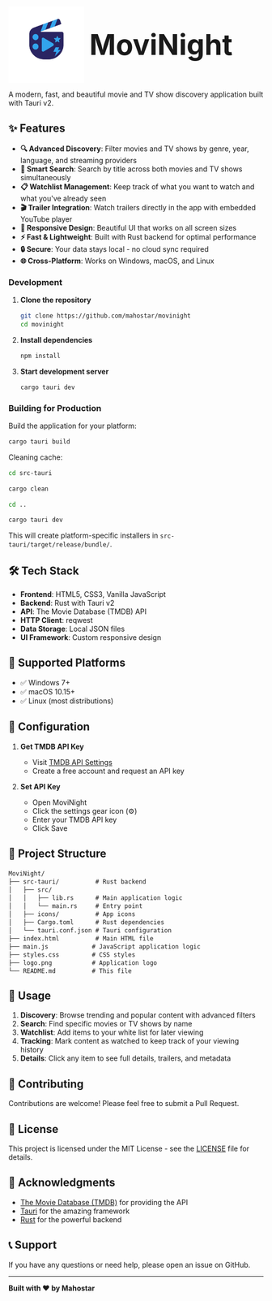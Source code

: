 <h1 style="display: flex; align-items: center; gap: 10px; margin: 0;">
  <img src="dist/logo.png" alt="MoviNight" style="height: 150px; vertical-align: middle;"/>
  <span style="font-size: 2em; line-height: 1;">MoviNight</span>
</h1>




A modern, fast, and beautiful movie and TV show discovery application built with Tauri v2.

## ✨ Features

- **🔍 Advanced Discovery**: Filter movies and TV shows by genre, year, language, and streaming providers
- **🔎 Smart Search**: Search by title across both movies and TV shows simultaneously  
- **📋 Watchlist Management**: Keep track of what you want to watch and what you've already seen
- **🎬 Trailer Integration**: Watch trailers directly in the app with embedded YouTube player
- **📱 Responsive Design**: Beautiful UI that works on all screen sizes
- **⚡ Fast & Lightweight**: Built with Rust backend for optimal performance
- **🔒 Secure**: Your data stays local - no cloud sync required
- **🌐 Cross-Platform**: Works on Windows, macOS, and Linux

### Development

1. **Clone the repository**
   ```bash
   git clone https://github.com/mahostar/movinight
   cd movinight
   ```

2. **Install dependencies**
   ```bash
   npm install
   ```

3. **Start development server**
   ```bash
   cargo tauri dev
   ```

### Building for Production

Build the application for your platform:

```bash
cargo tauri build
```

Cleaning cache:
```bash
cd src-tauri
```
```bash
cargo clean
```
```bash
cd ..
```
```bash
cargo tauri dev
```

This will create platform-specific installers in `src-tauri/target/release/bundle/`.

## 🛠️ Tech Stack

- **Frontend**: HTML5, CSS3, Vanilla JavaScript
- **Backend**: Rust with Tauri v2
- **API**: The Movie Database (TMDB) API
- **HTTP Client**: reqwest
- **Data Storage**: Local JSON files
- **UI Framework**: Custom responsive design

## 📱 Supported Platforms

- ✅ Windows 7+
- ✅ macOS 10.15+
- ✅ Linux (most distributions)

## 🔧 Configuration

1. **Get TMDB API Key**
   - Visit [TMDB API Settings](https://www.themoviedb.org/settings/api)
   - Create a free account and request an API key

2. **Set API Key**
   - Open MoviNight
   - Click the settings gear icon (⚙️)
   - Enter your TMDB API key
   - Click Save

## 📁 Project Structure

```
MoviNight/
├── src-tauri/          # Rust backend
│   ├── src/
│   │   ├── lib.rs      # Main application logic
│   │   └── main.rs     # Entry point
│   ├── icons/          # App icons
│   ├── Cargo.toml      # Rust dependencies
│   └── tauri.conf.json # Tauri configuration
├── index.html          # Main HTML file
├── main.js            # JavaScript application logic
├── styles.css         # CSS styles
├── logo.png           # Application logo
└── README.md          # This file
```

## 🎯 Usage

1. **Discovery**: Browse trending and popular content with advanced filters
2. **Search**: Find specific movies or TV shows by name
3. **Watchlist**: Add items to your white list for later viewing
4. **Tracking**: Mark content as watched to keep track of your viewing history
5. **Details**: Click any item to see full details, trailers, and metadata

## 🤝 Contributing

Contributions are welcome! Please feel free to submit a Pull Request.

## 📄 License

This project is licensed under the MIT License - see the [LICENSE](LICENSE) file for details.

## 🙏 Acknowledgments

- [The Movie Database (TMDB)](https://www.themoviedb.org/) for providing the API
- [Tauri](https://tauri.app/) for the amazing framework
- [Rust](https://www.rust-lang.org/) for the powerful backend

## 📞 Support

If you have any questions or need help, please open an issue on GitHub.

---

**Built with ❤️ by Mahostar** 
